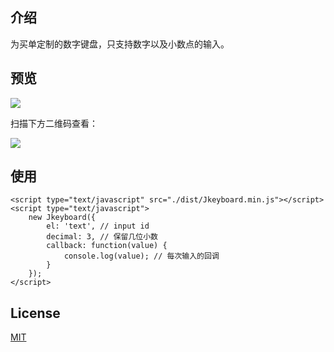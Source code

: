## 介绍

为买单定制的数字键盘，只支持数字以及小数点的输入。

## 预览

![](https://ooo.0o0.ooo/2017/01/16/587c3729c6523.gif)

扫描下方二维码查看：

![](https://ooo.0o0.ooo/2017/01/16/587c379b2129c.png)

## 使用

```
<script type="text/javascript" src="./dist/Jkeyboard.min.js"></script>
<script type="text/javascript">
    new Jkeyboard({
        el: 'text', // input id
        decimal: 3, // 保留几位小数
        callback: function(value) {
            console.log(value); // 每次输入的回调
        }
    });
</script>
```

## License

[MIT](http://opensource.org/licenses/MIT)
